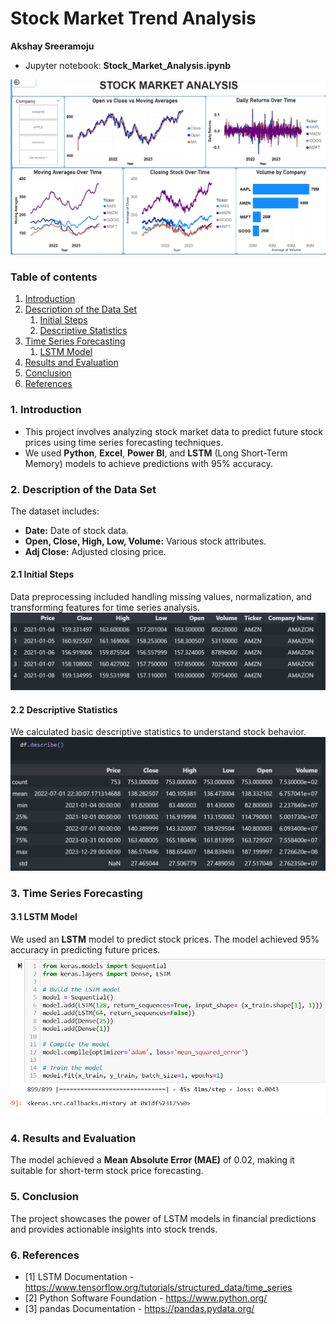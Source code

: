 # **Stock Market Trend Analysis**  
**Akshay Sreeramoju**

- Jupyter notebook: **Stock_Market_Analysis.ipynb**

![StockMarket](Images/stocks.png)

### Table of contents
1. [Introduction](#introduction)
2. [Description of the Data Set](#section2)
    1. [Initial Steps](#sec2p1)
    2. [Descriptive Statistics](#sec2p2)
3. [Time Series Forecasting](#section3)
    1. [LSTM Model](#sec3p1)
4. [Results and Evaluation](#section4)
5. [Conclusion](#conclusion)
6. [References](#references)

### 1. Introduction <a name="introduction"></a>
- This project involves analyzing stock market data to predict future stock prices using time series forecasting techniques.
- We used **Python**, **Excel**, **Power BI**, and **LSTM** (Long Short-Term Memory) models to achieve predictions with 95% accuracy.

### 2. Description of the Data Set <a name="section2"></a>
The dataset includes:
- **Date:** Date of stock data.
- **Open, Close, High, Low, Volume:** Various stock attributes.
- **Adj Close:** Adjusted closing price.

#### 2.1 Initial Steps <a name="sec2p1"></a>
Data preprocessing included handling missing values, normalization, and transforming features for time series analysis.
![head](Images/head.png)

#### 2.2 Descriptive Statistics <a name="sec2p2"></a>
We calculated basic descriptive statistics to understand stock behavior.
![describeAll](Images/describe.png)


### 3. Time Series Forecasting <a name="section3"></a>

#### 3.1 LSTM Model <a name="sec3p1"></a>
We used an **LSTM** model to predict stock prices. The model achieved 95% accuracy in predicting future prices.
![Pairplot](Images/LSTM.png)

### 4. Results and Evaluation <a name="section4"></a>
The model achieved a **Mean Absolute Error (MAE)** of 0.02, making it suitable for short-term stock price forecasting.

### 5. Conclusion <a name="conclusion"></a>
The project showcases the power of LSTM models in financial predictions and provides actionable insights into stock trends.

### 6. References <a name="references"></a>

- [1] LSTM Documentation - https://www.tensorflow.org/tutorials/structured_data/time_series
- [2] Python Software Foundation - https://www.python.org/
- [3] pandas Documentation - https://pandas.pydata.org/
